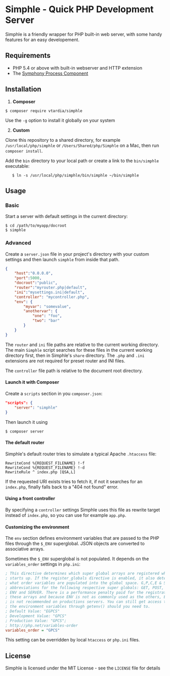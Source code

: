 Simphle - Quick PHP Development Server
=======================================

Simphle is a friendly wrapper for PHP built-in web server, with some handy features for an easy developement.


Requirements
------------

- PHP 5.4 or above with built-in webserver and HTTP extension
- The [Symphony Process Component](https://github.com/symfony/process)


Installation
------------

 1. **Composer**

 ```console
 $ composer require vtardia/simphle
 ```

 Use the `-g` option to install it globally on your system

 2. **Custom**

 Clone this repository to a shared directory, for example `/usr/local/php/simphle` or `/Users/Shared/php/Simphle` on a Mac, then run `composer install`.

 Add the `bin` directory to your local path or create a link to the `bin/simphle` executable:

 ```console
    $ ln -s /usr/local/php/simphle/bin/simphle ~/bin/simphle
 ```

Usage
-----

### Basic

Start a server with default settings in the current directory:

    $ cd /path/to/myapp/docroot
    $ simphle


### Advanced

Create a `server.json` file in your project's directory with your custom settings and then launch `simphle` from inside that path.

```json
{
    "host":"0.0.0.0",
    "port":5000,
    "docroot":"public",
    "router":"myrouter.php|default",
    "ini":"mysettings.ini|default",
    "controller": "mycontroller.php",
    "env": {
        "myvar": "somevalue",
        "anothervar": {
            "one": "foo",
            "two": "bar"
        }
    }
}
```

The `router` and `ini` file paths are relative to the current working directory. The main `Simphle` script searches for these files in the current working directory first, then in Simphle's `share` directory. The `.php` and `.ini` extensions are not required for preset router and INI files.

The `controller` file path is relative to the document root directory.

#### Launch it with Composer

Create a `scripts` section in you `composer.json`:

```json
"scripts": {
    "server": "simphle"
}
```

Then launch it using

```console
$ composer server
```

#### The default router

Simphle's default router tries to simulate a typical Apache `.htaccess` file:

```aconf
RewriteCond %{REQUEST_FILENAME} !-f
RewriteCond %{REQUEST_FILENAME} !-d
RewriteRule ^ index.php [QSA,L]
```

If the requested URI exists tries to fetch it, if not it searches for an `index.php`, finally falls back to a "404 not found" error.


#### Using a front controller

By specifying a `controller` settings Simphle uses this file as rewrite target instead of `index.php`, so you can use for example `app.php`.


#### Customizing the environment

The `env` section defines environment variables that are passed to the PHP files through the `$_ENV` superglobal. JSON objects are converted to associative arrays.

Sometimes the `$_ENV` superglobal is not populated. It depends on the `variables_order` settings in `php.ini`:

```ini
; This directive determines which super global arrays are registered when PHP
; starts up. If the register_globals directive is enabled, it also determines
; what order variables are populated into the global space. G,P,C,E & S are
; abbreviations for the following respective super globals: GET, POST, COOKIE,
; ENV and SERVER. There is a performance penalty paid for the registration of
; these arrays and because ENV is not as commonly used as the others, ENV is
; is not recommended on productions servers. You can still get access to
; the environment variables through getenv() should you need to.
; Default Value: "EGPCS"
; Development Value: "GPCS"
; Production Value: "GPCS";
; http://php.net/variables-order
variables_order = "GPCS"
```

This setting can be overridden by local `htaccess` or `php.ini` files.


License
-------

Simphle is licensed under the MIT License - see the `LICENSE` file for details

